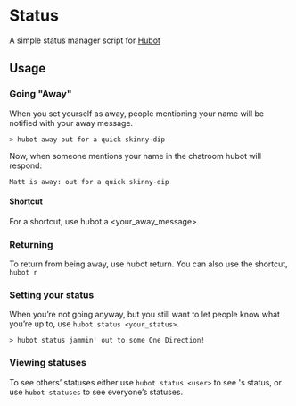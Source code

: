 # Status
A simple status manager script for [Hubot](https://github.com/github/hubot)
## Usage
### Going "Away"
When you set yourself as away, people mentioning your name will be notified with your away message.

	> hubot away out for a quick skinny-dip
Now, when someone mentions your name in the chatroom hubot will respond:

	Matt is away: out for a quick skinny-dip

#### Shortcut

For a shortcut, use hubot a <your_away_message>

### Returning

To return from being away, use hubot return. You can also use the shortcut, `hubot r`

### Setting your status

When you’re not going anyway, but you still want to let people know what you’re up to, use `hubot status <your_status>`.

	> hubot status jammin' out to some One Direction!
### Viewing statuses

To see others’ statuses either use `hubot status <user>` to see <users>'s status, or use `hubot statuses` to see everyone’s statuses.
